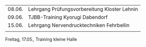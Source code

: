 |              |                                         |
| ------------ | --------------------------------------- |
| 08.06.       | Lehrgang Prüfungsvorbereitung Kloster Lehnin|
| 09.06.       | TJBB-Training Kyorugi Dabendorf         |
| 15.06.       | Lehrgang Nervendrucktechniken Fehrbellin|
|              |          |


Freitag, 17.05., Training kleine Halle
